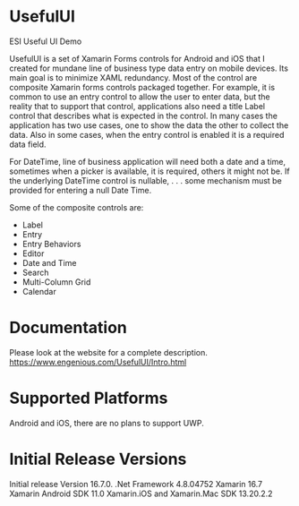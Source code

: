 # UsefulUI
ESI Useful UI Demo

UsefulUI is a set of Xamarin Forms controls for Android and iOS that I created for mundane line of business type data entry on mobile devices.  Its main goal is to minimize XAML redundancy.
Most of the control are composite Xamarin forms controls packaged together.  For example, it is common to use an entry control to allow the user to enter data, but the reality 
that to support that control, applications also need a title Label control that describes what is expected in the control. In many cases the application has two use cases, one
to show the data the other to collect the data.  Also in some cases, when the entry control is enabled it is a required data field.

For DateTime, line of business application will need both a date and a time, sometimes when a picker is available, it is required, others it might not be.  If the underlying
DateTime control is nullable, . . . some mechanism must be provided for entering a null Date Time.

Some of the composite controls are:
<ul>
  <li>Label</li>
  <li>Entry</li>
  <li>Entry Behaviors</li>
  <li>Editor</li>
  <li>Date and Time</li>
  <li>Search</li>
  <li>Multi-Column Grid</li>
  <li>Calendar</li>
</ul>

# Documentation
Please look at the website for a complete description.  https://www.engenious.com/UsefulUI/Intro.html

# Supported Platforms
Android and iOS, there are no plans to support UWP.

# Initial Release Versions
Initial release Version 16.7.0. 
.Net Framework 4.8.04752
Xamarin 16.7
Xamarin Android SDK 11.0
Xamarin.iOS and Xamarin.Mac SDK 13.20.2.2
